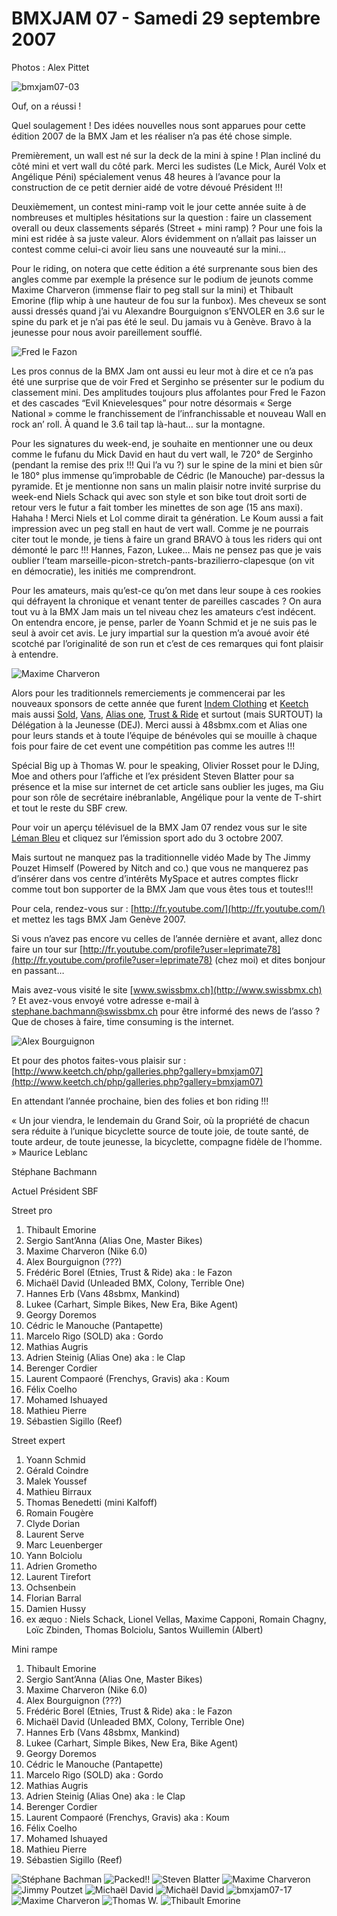 # BMXJAM 07 - Samedi 29 septembre 2007

Photos : Alex Pittet

![bmxjam07-03](./media/bmxjam07-03.jpg)

Ouf, on a réussi !

Quel soulagement ! Des  idées nouvelles nous sont apparues pour cette édition 2007 de la BMX Jam et les réaliser n’a pas été chose simple.

Premièrement, un wall est né sur la deck de la mini à spine ! Plan incliné du côté mini et vert wall du côté park. Merci les sudistes (Le Mick, Aurél Volx et Angélique Péni) spécialement venus 48 heures à l’avance pour la construction de ce petit dernier aidé de votre dévoué Président !!!

Deuxièmement, un contest mini-ramp voit le jour cette année suite à de nombreuses et multiples hésitations sur la question : faire un classement overall ou deux classements séparés (Street + mini ramp) ? Pour une fois la mini est ridée à sa juste valeur. Alors évidemment on n’allait pas laisser un contest comme celui-ci avoir lieu sans une nouveauté sur la mini…

Pour le riding, on notera que cette édition a été surprenante sous bien des angles comme par exemple la présence sur le podium de jeunots comme Maxime Charveron (immense flair to peg stall sur la mini) et Thibault Emorine (flip whip à une hauteur de fou sur la funbox). Mes cheveux se sont aussi dressés quand j’ai vu Alexandre Bourguignon s’ENVOLER en 3.6 sur le spine du park et je n’ai pas été le seul. Du jamais vu à Genève. Bravo à la jeunesse pour nous avoir pareillement soufflé.

![Fred le Fazon](./media/bmxjam07-21.jpg)

Les pros connus de la BMX Jam ont aussi eu leur mot à dire et ce n’a pas été une surprise que de voir Fred et Serginho se présenter sur le podium du classement mini. Des amplitudes toujours plus affolantes pour Fred le Fazon et des cascades “Evil Knievelesques” pour notre désormais « Serge National » comme le franchissement de l’infranchissable et nouveau Wall en rock an’ roll. À quand le 3.6 tail tap là-haut… sur la montagne.

Pour les signatures du week-end, je souhaite en mentionner une ou deux comme le fufanu du Mick David en haut du vert wall, le 720° de Serginho (pendant la remise des prix !!! Qui l’a vu ?) sur le spine de la mini et bien sûr le 180° plus immense qu’improbable de Cédric (le Manouche) par-dessus la pyramide. Et je mentionne non sans un malin plaisir notre invité surprise du week-end Niels Schack qui avec son style et son bike tout droit sorti de retour vers le futur a fait tomber les minettes de son age (15 ans maxi). Hahaha ! Merci Niels et Lol comme dirait ta génération. Le Koum aussi a fait impression avec un peg stall en haut de vert wall. Comme je ne pourrais citer tout le monde, je tiens à faire un grand BRAVO à tous les riders qui ont démonté le parc !!! Hannes, Fazon, Lukee… Mais ne pensez pas que je vais oublier l’team marseille-picon-stretch-pants-brazilierro-clapesque (on vit en démocratie), les initiés me comprendront.

Pour les amateurs, mais qu’est-ce qu’on met dans leur soupe à ces rookies qui défrayent la chronique et venant tenter de pareilles cascades ? On aura tout vu à la BMX Jam mais un tel niveau chez les amateurs c’est indécent. On entendra encore, je pense, parler de Yoann Schmid et je ne suis pas le seul à avoir cet avis. Le jury impartial sur la question m’a avoué avoir été scotché par l’originalité de son run et c’est de ces remarques qui font plaisir à entendre.

![Maxime Charveron](./media/bmxjam07-25.jpg)

Alors pour les traditionnels remerciements je commencerai par les nouveaux sponsors de cette année que furent [Indem Clothing](http://www.indemclothing.com) et [Keetch](http://www.keetch.ch) mais aussi [Sold](http://www.sold-sports.ch), [Vans](http://www.vans.ch), [Alias one](http://www.aliasone.com), [Trust & Ride](http://www.trustandride.com) et surtout (mais SURTOUT) la Délégation à la Jeunesse (DEJ). Merci aussi à 48sbmx.com et Alias one pour leurs stands et à toute l’équipe de bénévoles qui se mouille à chaque fois pour faire de cet event une compétition pas comme les autres !!!

Spécial Big up à Thomas W. pour le speaking, Olivier Rosset pour le DJing, Moe and others pour l’affiche et l’ex président Steven Blatter pour sa présence et la mise sur internet de cet article sans oublier les juges, ma Giu pour son rôle de secrétaire inébranlable, Angélique pour la vente de T-shirt et tout le reste du SBF crew.

Pour voir un aperçu télévisuel de la BMX Jam 07 rendez vous sur le site [Léman Bleu](http://www.lemanbleu.ch) et cliquez sur l’émission sport ado du 3 octobre 2007.

Mais surtout ne manquez pas la traditionnelle vidéo Made by The Jimmy Pouzet Himself (Powered by Nitch and co.) que vous ne manquerez pas d’insérer dans vos centre d’intérêts MySpace et autres comptes flickr comme tout bon supporter de la BMX Jam que vous êtes tous et toutes!!!

Pour cela, rendez-vous sur : [http://fr.youtube.com/](http://fr.youtube.com/) et mettez les tags BMX Jam Genève 2007.

Si vous n’avez pas encore vu celles de l’année dernière et avant, allez donc faire un tour sur [http://fr.youtube.com/profile?user=leprimate78](http://fr.youtube.com/profile?user=leprimate78) (chez moi) et dites bonjour en passant…

Mais avez-vous visité le site [www.swissbmx.ch](http://www.swissbmx.ch) ? Et avez-vous envoyé votre adresse e-mail à stephane.bachmann@swissbmx.ch pour être informé des news de l’asso ? Que de choses à faire, time consuming is the internet.

![Alex Bourguignon](./media/bmxjam07-10.jpg)

Et pour des photos faites-vous plaisir sur : [http://www.keetch.ch/php/galleries.php?gallery=bmxjam07](http://www.keetch.ch/php/galleries.php?gallery=bmxjam07)

En attendant l’année prochaine, bien des folies et bon riding !!!

« Un jour viendra, le lendemain du Grand Soir, où la propriété de chacun sera réduite à l’unique bicyclette source de toute joie, de toute santé, de toute ardeur, de toute jeunesse, la bicyclette, compagne fidèle de l’homme. » Maurice Leblanc

Stéphane Bachmann

Actuel Président SBF

Street pro

1. Thibault Emorine
1. Sergio Sant’Anna (Alias One, Master Bikes)
1. Maxime Charveron (Nike 6.0)
1. Alex Bourguignon (???)
1. Frédéric Borel (Etnies, Trust & Ride) aka : le Fazon
1. Michaël David (Unleaded BMX, Colony, Terrible One)
1. Hannes Erb (Vans 48sbmx, Mankind)
1. Lukee (Carhart, Simple Bikes, New Era, Bike Agent)
1. Georgy Doremos
1. Cédric le Manouche (Pantapette)
1. Marcelo Rigo (SOLD) aka : Gordo
1. Mathias Augris
1. Adrien Steinig (Alias One) aka : le Clap
1. Berenger Cordier
1. Laurent Compaoré (Frenchys, Gravis) aka : Koum
1. Félix Coelho
1. Mohamed Ishuayed
1. Mathieu Pierre
1. Sébastien Sigillo (Reef)

Street expert

1. Yoann Schmid
1. Gérald Coindre
1. Malek Youssef
1. Mathieu Birraux
1. Thomas Benedetti (mini Kalfoff)
1. Romain Fougère
1. Clyde Dorian
1. Laurent Serve
1. Marc Leuenberger
1. Yann Bolciolu
1. Adrien Grometho
1. Laurent Tirefort
1. Ochsenbein
1. Florian Barral
1. Damien Hussy
1. ex æquo : Niels Schack, Lionel Vellas, Maxime Capponi, Romain Chagny, Loïc Zbinden, Thomas Bolciolu, Santos Wuillemin (Albert)

Mini rampe

1. Thibault Emorine
1. Sergio Sant’Anna (Alias One, Master Bikes)
1. Maxime Charveron (Nike 6.0)
1. Alex Bourguignon (???)
1. Frédéric Borel (Etnies, Trust & Ride) aka : le Fazon
1. Michaël David (Unleaded BMX, Colony, Terrible One)
1. Hannes Erb (Vans 48sbmx, Mankind)
1. Lukee (Carhart, Simple Bikes, New Era, Bike Agent)
1. Georgy Doremos
1. Cédric le Manouche (Pantapette)
1. Marcelo Rigo (SOLD) aka : Gordo
1. Mathias Augris
1. Adrien Steinig (Alias One) aka : le Clap
1. Berenger Cordier
1. Laurent Compaoré (Frenchys, Gravis) aka : Koum
1. Félix Coelho
1. Mohamed Ishuayed
1. Mathieu Pierre
1. Sébastien Sigillo (Reef)

![Stéphane Bachman](./media/bmxjam07-01.jpg)
![Packed!!](./media/bmxjam07-06.jpg)
![Steven Blatter](./media/bmxjam07-08.jpg)
![Maxime Charveron](./media/bmxjam07-09.jpg)
![Jimmy Poutzet](./media/bmxjam07-11.jpg)
![Michaël David](./media/bmxjam07-15.jpg)
![Michaël David](./media/bmxjam07-16.jpg)
![bmxjam07-17](./media/bmxjam07-17.jpg)
![Maxime Charveron](./media/bmxjam07-23.jpg)
![Thomas W.](./media/bmxjam07-24.jpg)
![Thibault Emorine](./media/bmxjam07-26.jpg)
